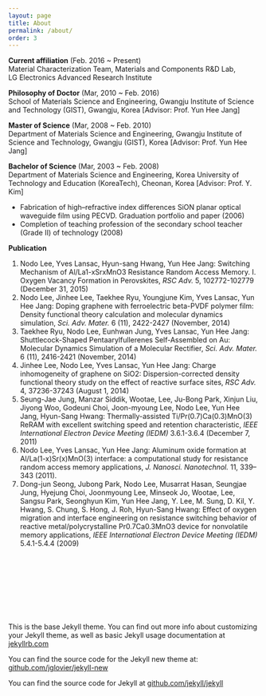 ```yaml
---
layout: page
title: About
permalink: /about/
order: 3
---
```


**Current affiliation** (Feb. 2016 \~ Present)<br>
Material Characterization Team, Materials and Components R&D Lab,<br>
LG Electronics Advanced Research Institute

**Philosophy of Doctor** (Mar, 2010 \~ Feb. 2016)<br>
School of Materials Science and Engineering, Gwangju Institute of Science and Technology (GIST), Gwangju, Korea [Advisor: Prof. Yun Hee Jang]

**Master of Science** (Mar, 2008 \~ Feb. 2010)<br>
Department of Materials Science and Engineering, Gwangju Institute of Science and Technology, Gwangju (GIST), Korea [Advisor: Prof. Yun Hee Jang]

**Bachelor of Science** (Mar, 2003 \~ Feb. 2008)<br>
Department of Materials Science and Engineering, Korea University of Technology and Education (KoreaTech), Cheonan, Korea [Advisor: Prof. Y. Kim]<br>

- Fabrication of high–refractive index differences SiON planar optical waveguide film using PECVD. Graduation portfolio and paper (2006)
- Completion of teaching profession of the secondary school teacher (Grade II) of technology (2008)


**Publication**

1. Nodo Lee, Yves Lansac, Hyun-sang Hwang, Yun Hee Jang: Switching Mechanism of Al/La1-xSrxMnO3 Resistance Random Access Memory. I. Oxygen Vacancy Formation in Perovskites, _RSC Adv._ 5, 102772-102779 (December 31, 2015)
1. Nodo Lee, Jinhee Lee, Taekhee Ryu, Youngjune Kim, Yves Lansac, Yun Hee Jang: Doping graphene with ferroelectric beta-PVDF polymer film: Density functional theory calculation and molecular dynamics simulation, _Sci. Adv. Mater._ 6 (11), 2422-2427 (November, 2014) 
1. Taekhee Ryu, Nodo Lee, Eunhwan Jung, Yves Lansac, Yun Hee Jang: Shuttlecock-Shaped Pentaarylfullerenes Self-Assembled on Au: Molecular Dynamics Simulation of a Molecular Rectifier, _Sci. Adv. Mater._ 6 (11), 2416-2421 (November, 2014) 
1. Jinhee Lee, Nodo Lee, Yves Lansac, Yun Hee Jang: Charge inhomogeneity of graphene on SiO2: Dispersion-corrected density functional theory study on the effect of reactive surface sites, _RSC Adv._ 4, 37236-37243 (August 1, 2014) 
1. Seung-Jae Jung, Manzar Siddik, Wootae, Lee, Ju-Bong Park, Xinjun Liu, Jiyong Woo, Godeuni Choi, Joon-myoung Lee, Nodo Lee, Yun Hee Jang, Hyun-Sang Hwang: Thermally-assisted Ti/Pr(0.7)Ca(0.3)MnO(3) ReRAM with excellent switching speed and retention characteristic, _IEEE International Electron Device Meeting (IEDM)_ 3.6.1-3.6.4 (December 7, 2011) 
1. Nodo Lee, Yves Lansac, Yun Hee Jang: Aluminum oxide formation at Al/La(1-x)Sr(x)MnO(3) interface: a computational study for resistance random access memory applications, _J. Nanosci. Nanotechnol._ 11, 339–343 (2011).
1. Dong-jun Seong, Jubong Park, Nodo Lee, Musarrat Hasan, Seungjae Jung, Hyejung Choi, Joonmyoung Lee, Minseok Jo, Wootae, Lee, Sangsu Park, Seonghyun Kim, Yun Hee Jang, Y. Lee, M. Sung, D. Kil, Y. Hwang, S. Chung, S. Hong, J. Roh, Hyun-Sang Hwang: Effect of oxygen migration and interface engineering on resistance switching behavior of reactive metal/polycrystalline Pr0.7Ca0.3MnO3 device for nonvolatile memory applications, _IEEE International Electron Device Meeting (IEDM)_ 5.4.1-5.4.4 (2009) 


<br><br><br><br><br><br><br><br>
This is the base Jekyll theme. You can find out more info about customizing your Jekyll theme, as well as basic Jekyll usage documentation at [jekyllrb.com][1]

You can find the source code for the Jekyll new theme at: [github.com/jglovier/jekyll-new][2]

You can find the source code for Jekyll at [github.com/jekyll/jekyll][3]

[1]:	http://jekyllrb.com/
[2]:	https://github.com/jglovier/jekyll-new
[3]:	https://github.com/jekyll/jekyll
